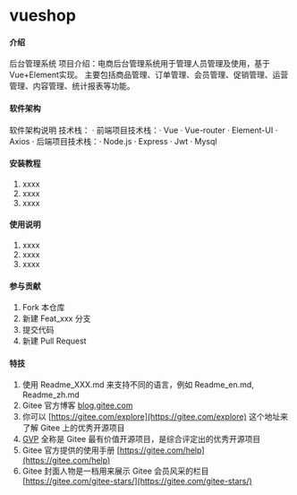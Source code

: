 # vueshop

#### 介绍
后台管理系统 
项目介绍：电商后台管理系统用于管理人员管理及使用，基于Vue+Element实现。 主要包括商品管理、订单管理、会员管理、促销管理、运营管理、内容管理、统计报表等功能。


#### 软件架构
软件架构说明
技术栈：
· 前端项目技术栈：· Vue · Vue-router · Element-UI · Axios
· 后端项目技术栈：· Node.js · Express · Jwt · Mysql  

#### 安装教程

1.  xxxx
2.  xxxx
3.  xxxx

#### 使用说明

1.  xxxx
2.  xxxx
3.  xxxx

#### 参与贡献

1.  Fork 本仓库
2.  新建 Feat_xxx 分支
3.  提交代码
4.  新建 Pull Request


#### 特技

1.  使用 Readme\_XXX.md 来支持不同的语言，例如 Readme\_en.md, Readme\_zh.md
2.  Gitee 官方博客 [blog.gitee.com](https://blog.gitee.com)
3.  你可以 [https://gitee.com/explore](https://gitee.com/explore) 这个地址来了解 Gitee 上的优秀开源项目
4.  [GVP](https://gitee.com/gvp) 全称是 Gitee 最有价值开源项目，是综合评定出的优秀开源项目
5.  Gitee 官方提供的使用手册 [https://gitee.com/help](https://gitee.com/help)
6.  Gitee 封面人物是一档用来展示 Gitee 会员风采的栏目 [https://gitee.com/gitee-stars/](https://gitee.com/gitee-stars/)
